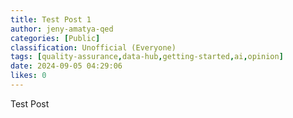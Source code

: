 ```yaml
---
title: Test Post 1
author: jeny-amatya-qed
categories: [Public]
classification: Unofficial (Everyone)
tags: [quality-assurance,data-hub,getting-started,ai,opinion]
date: 2024-09-05 04:29:06 
likes: 0
---
```


Test Post